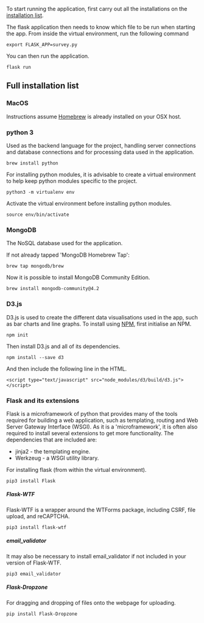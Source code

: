 To start running the application, first carry out all the installations on the [installation list](#installs).

The flask application then needs to know which file to be run when starting the app. From inside the virtual environment, run the following command

```
export FLASK_APP=survey.py
```

You can then run the application.

```
flask run
```

<a name="installs"></a>

## Full installation list

### MacOS

Instructions assume [Homebrew](https://brew.sh/) is already installed on your OSX host.

### python 3

Used as the backend language for the project, handling server connections and database connections and for processing data used in the application.

```
brew install python
```

For installing python modules, it is advisable to create a virtual environment to help keep python modules specific to the project.

```
python3 -m virtualenv env
```

Activate the virtual environment before installing python modules.

```
source env/bin/activate
```

### MongoDB

The NoSQL database used for the application.

If not already tapped 'MongoDB Homebrew Tap':

```
brew tap mongodb/brew
```

Now it is possible to install MongoDB Community Edition.

```
brew install mongodb-community@4.2
```

### D3.js

D3.js is used to create the different data visualisations used in the app, such as bar charts and line graphs. To install using [NPM](https://www.npmjs.com/get-npm), first initialise an NPM.

```
npm init
```

Then install D3.js and all of its dependencies.

```
npm install --save d3
```

And then include the following line in the HTML.

```
<script type="text/javascript" src="node_modules/d3/build/d3.js"></script>
```

### Flask and its extensions

Flask is a microframework of python that provides many of the tools required for building a web application, such as templating, routing and Web Server Gateway Interface (WSGI).
As it is a 'microframework', it is often also required to install several extensions to get more functionality.
The dependencies that are included are:

- jinja2 - the templating engine.
- Werkzeug - a WSGI utility library.

For installing flask (from within the virtual environment).

```
pip3 install Flask
```

##### Flask-WTF

Flask-WTF is a wrapper around the WTForms package, including CSRF, file upload, and reCAPTCHA.

```
pip3 install flask-wtf
```

##### email_validator

It may also be necessary to install email_validator if not included in your version of Flask-WTF.

```
pip3 email_validator
```

##### Flask-Dropzone

For dragging and dropping of files onto the webpage for uploading.

```
pip install Flask-Dropzone
```
